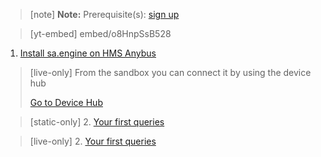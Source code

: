> [note]  **Note:** Prerequisite(s): [sign up](/docs/usermd/getting-started/sign-up.md) 

 
> [yt-embed] embed/o8HnpSsB528



1. [Install sa.engine on HMS Anybus](/docs/usermd/getting-started/hgp/install.md)


> [live-only]
> From the sandbox you can connect it by using the device hub
> <div class="CTACont">
> <a class="CTABtn" role="button" href="#/device_hub/getStarted/hgp">
> <span>Go to Device Hub</span>
> </a>
> </div>

> [static-only]
> 2.  [Your first queries](https://docs.streamanalyze.com/index.html#/docs/md/tutorial/README.md)


> [live-only]
> 2.  [Your first queries](/docs/md/tutorial/README.md)

